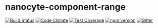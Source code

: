 # nanocyte-component-range

[![Build Status](https://travis-ci.org/octoblu/nanocyte-component-range.svg?branch=master)](https://travis-ci.org/octoblu/nanocyte-component-range)
[![Code Climate](https://codeclimate.com/github/octoblu/nanocyte-component-range/badges/gpa.svg)](https://codeclimate.com/github/octoblu/nanocyte-component-range)
[![Test Coverage](https://codeclimate.com/github/octoblu/nanocyte-component-range/badges/coverage.svg)](https://codeclimate.com/github/octoblu/nanocyte-component-range)
[![npm version](https://badge.fury.io/js/nanocyte-component-range.svg)](http://badge.fury.io/js/nanocyte-component-range)
[![Gitter](https://badges.gitter.im/octoblu/help.svg)](https://gitter.im/octoblu/help)

